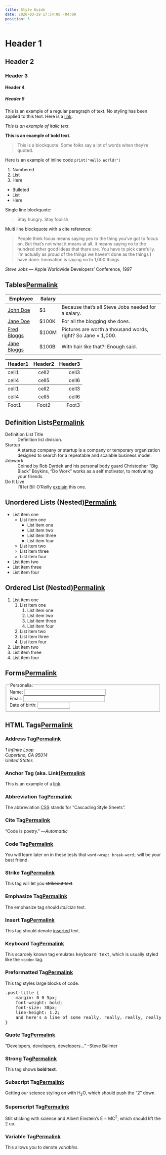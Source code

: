```yaml
---
title: Style Guide
date: 2020-03-29 17:54:00 -04:00
position: 3
---
```


# Header 1

## Header 2

### Header 3

#### Header 4

##### Header 5

This is an example of a regular paragraph of text. No styling has been applied to this text. Here is a [link](https://matthewbischoff.com).

*This is an example of italic text.*

**This is an example of bold text.**

> This is a blockquote. Some folks say a lot of words when they’re quoted.

Here is an example of inline code `print("Hello World!")`

1. Numbered
2. List
3. Here

* Bulleted
* List
* Here




<p>Single line blockquote:</p>

<blockquote>
  <p>Stay hungry. Stay foolish.</p>
</blockquote>

<p>Multi line blockquote with a cite reference:</p>

<blockquote>
  <p>People think focus means saying yes to the thing you’ve got to focus on. But that’s not what it means at all. It means saying no to the hundred other good ideas that there are. You have to pick carefully. I’m actually as proud of the things we haven’t done as the things I have done. Innovation is saying no to 1,000 things.</p>
</blockquote>

<p class="small"><cite>Steve Jobs</cite> — Apple Worldwide Developers’ Conference, 1997</p>

<h2 id="tables" class="active">Tables<a class="header-link" href="#tables" title="Permalink"><span class="sr-only">Permalink</span><i class="fas fa-link"></i></a></h2>

<table>
  <thead>
    <tr>
      <th>Employee</th>
      <th>Salary</th>
      <th>&nbsp;</th>
    </tr>
  </thead>
  <tbody>
    <tr>
      <td><a href="#">John Doe</a></td>
      <td>$1</td>
      <td>Because that’s all Steve Jobs needed for a salary.</td>
    </tr>
    <tr>
      <td><a href="#">Jane Doe</a></td>
      <td>$100K</td>
      <td>For all the blogging she does.</td>
    </tr>
    <tr>
      <td><a href="#">Fred Bloggs</a></td>
      <td>$100M</td>
      <td>Pictures are worth a thousand words, right? So Jane × 1,000.</td>
    </tr>
    <tr>
      <td><a href="#">Jane Bloggs</a></td>
      <td>$100B</td>
      <td>With hair like that?! Enough said.</td>
    </tr>
  </tbody>
</table>

<table>
  <thead>
    <tr>
      <th style="text-align: left">Header1</th>
      <th style="text-align: center">Header2</th>
      <th style="text-align: right">Header3</th>
    </tr>
  </thead>
  <tbody>
    <tr>
      <td style="text-align: left">cell1</td>
      <td style="text-align: center">cell2</td>
      <td style="text-align: right">cell3</td>
    </tr>
    <tr>
      <td style="text-align: left">cell4</td>
      <td style="text-align: center">cell5</td>
      <td style="text-align: right">cell6</td>
    </tr>
  </tbody>
  <tbody>
    <tr>
      <td style="text-align: left">cell1</td>
      <td style="text-align: center">cell2</td>
      <td style="text-align: right">cell3</td>
    </tr>
    <tr>
      <td style="text-align: left">cell4</td>
      <td style="text-align: center">cell5</td>
      <td style="text-align: right">cell6</td>
    </tr>
  </tbody>
  <tfoot>
    <tr>
      <td style="text-align: left">Foot1</td>
      <td style="text-align: center">Foot2</td>
      <td style="text-align: right">Foot3</td>
    </tr>
  </tfoot>
</table>

<h2 id="definition-lists" class="">Definition Lists<a class="header-link" href="#definition-lists" title="Permalink"><span class="sr-only">Permalink</span><i class="fas fa-link"></i></a></h2>

<dl>
  <dt>Definition List Title</dt>
  <dd>Definition list division.</dd>
  <dt>Startup</dt>
  <dd>A startup company or startup is a company or temporary organization designed to search for a repeatable and scalable business model.</dd>
  <dt>#dowork</dt>
  <dd>Coined by Rob Dyrdek and his personal body guard Christopher “Big Black” Boykins, “Do Work” works as a self motivator, to motivating your friends.</dd>
  <dt>Do It Live</dt>
  <dd>I’ll let Bill O’Reilly <a href="https://www.youtube.com/watch?v=O_HyZ5aW76c" title="We'll Do It Live">explain</a> this one.</dd>
</dl>

<h2 id="unordered-lists-nested" class="">Unordered Lists (Nested)<a class="header-link" href="#unordered-lists-nested" title="Permalink"><span class="sr-only">Permalink</span><i class="fas fa-link"></i></a></h2>

<ul>
  <li>List item one
    <ul>
      <li>List item one
        <ul>
          <li>List item one</li>
          <li>List item two</li>
          <li>List item three</li>
          <li>List item four</li>
        </ul>
      </li>
      <li>List item two</li>
      <li>List item three</li>
      <li>List item four</li>
    </ul>
  </li>
  <li>List item two</li>
  <li>List item three</li>
  <li>List item four</li>
</ul>

<h2 id="ordered-list-nested" class="">Ordered List (Nested)<a class="header-link" href="#ordered-list-nested" title="Permalink"><span class="sr-only">Permalink</span><i class="fas fa-link"></i></a></h2>

<ol>
  <li>List item one
    <ol>
      <li>List item one
        <ol>
          <li>List item one</li>
          <li>List item two</li>
          <li>List item three</li>
          <li>List item four</li>
        </ol>
      </li>
      <li>List item two</li>
      <li>List item three</li>
      <li>List item four</li>
    </ol>
  </li>
  <li>List item two</li>
  <li>List item three</li>
  <li>List item four</li>
</ol>

<h2 id="forms" class="">Forms<a class="header-link" href="#forms" title="Permalink"><span class="sr-only">Permalink</span><i class="fas fa-link"></i></a></h2>

<form>
  <fieldset>
    <legend>Personalia:</legend>
    Name: <input type="text" size="30"><br>
    Email: <input type="text" size="30"><br>
    Date of birth: <input type="text" size="10">
  </fieldset>
</form>

<h2 id="html-tags" class="">HTML Tags<a class="header-link" href="#html-tags" title="Permalink"><span class="sr-only">Permalink</span><i class="fas fa-link"></i></a></h2>

<h3 id="address-tag" class="">Address Tag<a class="header-link" href="#address-tag" title="Permalink"><span class="sr-only">Permalink</span><i class="fas fa-link"></i></a></h3>

<address>
  1 Infinite Loop<br> Cupertino, CA 95014<br> United States
</address>

<h3 id="anchor-tag-aka-link" class="">Anchor Tag (aka. Link)<a class="header-link" href="#anchor-tag-aka-link" title="Permalink"><span class="sr-only">Permalink</span><i class="fas fa-link"></i></a></h3>

<p>This is an example of a <a href="http://apple.com" title="Apple">link</a>.</p>

<h3 id="abbreviation-tag" class="">Abbreviation Tag<a class="header-link" href="#abbreviation-tag" title="Permalink"><span class="sr-only">Permalink</span><i class="fas fa-link"></i></a></h3>

<p>The abbreviation <abbr title="Cascading Style Sheets">CSS</abbr> stands for “Cascading Style Sheets”.</p>

<h3 id="cite-tag" class="">Cite Tag<a class="header-link" href="#cite-tag" title="Permalink"><span class="sr-only">Permalink</span><i class="fas fa-link"></i></a></h3>

<p>“Code is poetry.” —<cite>Automattic</cite></p>

<h3 id="code-tag" class="">Code Tag<a class="header-link" href="#code-tag" title="Permalink"><span class="sr-only">Permalink</span><i class="fas fa-link"></i></a></h3>

<p>You will learn later on in these tests that <code class="language-plaintext highlighter-rouge">word-wrap: break-word;</code> will be your best friend.</p>

<h3 id="strike-tag" class="">Strike Tag<a class="header-link" href="#strike-tag" title="Permalink"><span class="sr-only">Permalink</span><i class="fas fa-link"></i></a></h3>

<p>This tag will let you <strike>strikeout text</strike>.</p>

<h3 id="emphasize-tag" class="">Emphasize Tag<a class="header-link" href="#emphasize-tag" title="Permalink"><span class="sr-only">Permalink</span><i class="fas fa-link"></i></a></h3>

<p>The emphasize tag should <em>italicize</em> text.</p>

<h3 id="insert-tag" class="">Insert Tag<a class="header-link" href="#insert-tag" title="Permalink"><span class="sr-only">Permalink</span><i class="fas fa-link"></i></a></h3>

<p>This tag should denote <ins>inserted</ins> text.</p>

<h3 id="keyboard-tag" class="">Keyboard Tag<a class="header-link" href="#keyboard-tag" title="Permalink"><span class="sr-only">Permalink</span><i class="fas fa-link"></i></a></h3>

<p>This scarcely known tag emulates <kbd>keyboard text</kbd>, which is usually styled like the <code class="language-plaintext highlighter-rouge">&lt;code&gt;</code> tag.</p>

<h3 id="preformatted-tag" class="">Preformatted Tag<a class="header-link" href="#preformatted-tag" title="Permalink"><span class="sr-only">Permalink</span><i class="fas fa-link"></i></a></h3>

<p>This tag styles large blocks of code.</p>

<pre>.post-title {
	margin: 0 0 5px;
	font-weight: bold;
	font-size: 38px;
	line-height: 1.2;
	and here's a line of some really, really, really, really long text, just to see how the PRE tag handles it and to find out how it overflows;
}
</pre>

<h3 id="quote-tag" class="">Quote Tag<a class="header-link" href="#quote-tag" title="Permalink"><span class="sr-only">Permalink</span><i class="fas fa-link"></i></a></h3>

<p><q>Developers, developers, developers…</q> –Steve Ballmer</p>

<h3 id="strong-tag" class="">Strong Tag<a class="header-link" href="#strong-tag" title="Permalink"><span class="sr-only">Permalink</span><i class="fas fa-link"></i></a></h3>

<p>This tag shows <strong>bold text</strong>.</p>

<h3 id="subscript-tag" class="">Subscript Tag<a class="header-link" href="#subscript-tag" title="Permalink"><span class="sr-only">Permalink</span><i class="fas fa-link"></i></a></h3>

<p>Getting our science styling on with H<sub>2</sub>O, which should push the “2” down.</p>

<h3 id="superscript-tag">Superscript Tag<a class="header-link" href="#superscript-tag" title="Permalink"><span class="sr-only">Permalink</span><i class="fas fa-link"></i></a></h3>

<p>Still sticking with science and Albert Einstein’s E = MC<sup>2</sup>, which should lift the 2 up.</p>

<h3 id="variable-tag" class="">Variable Tag<a class="header-link" href="#variable-tag" title="Permalink"><span class="sr-only">Permalink</span><i class="fas fa-link"></i></a></h3>

<p>This allows you to denote <var>variables</var>.</p>